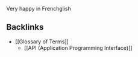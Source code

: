 Very happy in Frenchglish
## Backlinks
* [[Glossary of Terms]]
	* [[API (Application Programming Interface)]]

